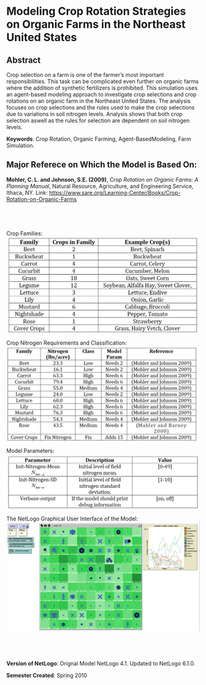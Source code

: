 # Modeling Crop Rotation Strategies on Organic Farms in the Northeast United States 


## Abstract
Crop selection on a farm is one of the farmer’s most important responsibilities. This task can be complicated even further on organic farms where the addition of synthetic fertilizers is prohibited. This simulation uses an agent-­based modeling approach to investigate crop selections and crop rotations on an organic farm in the Northeast United States. The analysis focuses on crop selections and the rules used to make the crop selections due to variations in soil nitrogen levels. Analysis shows that both crop selection aswell as the rules for selection are dependent on soil nitrogen levels.

**Keywords**: Crop Rotation, Organic Farming, Agent-BasedModeling, Farm Simulation.

## Major Referece on Which the Model is Based On:

**Mohler, C. L. and Johnson, S.E. (2009)**, C*rop Rotation on Organic Farms: A Planning Manual*, Natural Resource, Agriculture, and Engineering Service, Ithaca, NY. Link: <https://www.sare.org/Learning-Center/Books/Crop-Rotation-on-Organic-Farms>

## &nbsp;

Crop Families:
![Crop Nitrogen Requirements](CropFamilies.png)


Crop Nitrogen Requirements and Classification:
![Crop Nitrogen Requirements](CropNitrogenRequirements.png)

Model Parameters:
![Model Parameters](ModelParameters.png)


The NetLogo Graphical User Interface of the Model: 
![The NetLogo Graphical User Interface](GUI.png)

## &nbsp;

**Version of NetLogo**: Orignal Model NetLogo 4.1. Updated to NetLogo 6.1.0.

**Semester Created**: Spring 2010
